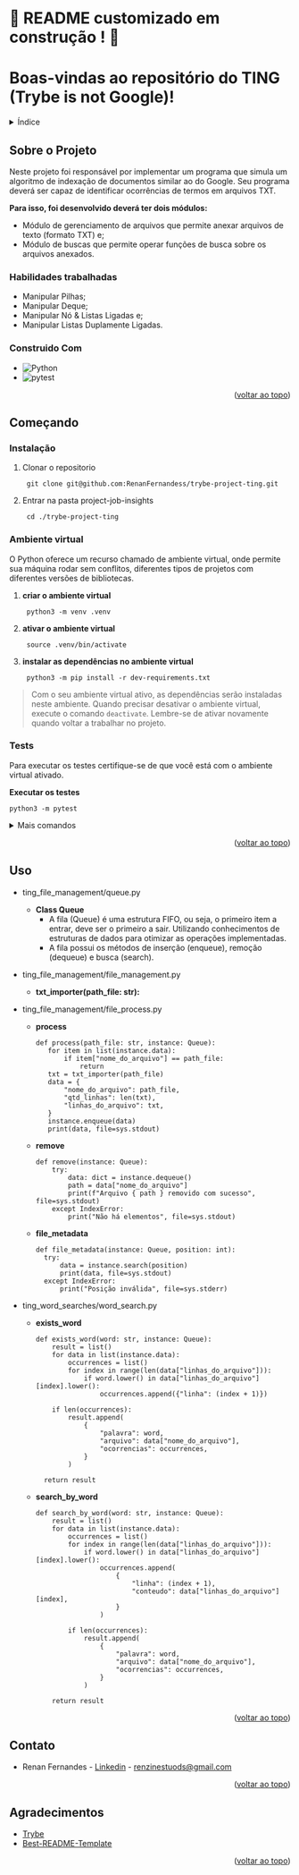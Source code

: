 <a name="readme-top"></a>
# :construction: README customizado em construção ! :construction:
<!-- Olá, Tryber!
Esse é apenas um arquivo inicial para o README do seu projeto no qual você pode customizar e reutilizar todas as vezes que for executar o trybe-publisher.

Para deixá-lo com a sua cara, basta alterar o seguinte arquivo da sua máquina: ~/.student-repo-publisher/custom/_NEW_README.md

É essencial que você preencha esse documento por conta própria, ok?
Não deixe de usar nossas dicas de escrita de README de projetos, e deixe sua criatividade brilhar!
:warning: IMPORTANTE: você precisa deixar nítido:
- quais arquivos/pastas foram desenvolvidos por você; 
- quais arquivos/pastas foram desenvolvidos por outra pessoa estudante;
- quais arquivos/pastas foram desenvolvidos pela Trybe.
-->
# Boas-vindas ao repositório do TING (Trybe is not Google)!

<details>
  <summary>Índice</summary>
  <ol>
    <li>
      <a href="#sobre-o-projeto">Sobre o Projeto</a>
      <ul>
        <li><a href="#construido-com">Construido Com</a></li>
      </ul>
    </li>
    <li>
      <a href="#começando">Começando</a>
      <ul>
        <li><a href="#instalação">Instalação</a></li>
        <li><a href="#ambiente-virtual">Ambiente virtual</a></li>
        <li><a href="#tests">Tests</a></li>
      </ul>
    </li>
    <li><a href="#uso">Uso</a></li>
    <li><a href="#contato">Contato</a></li>
    <li><a href="#agradecimentos">Agradecimentos</a></li>
  </ol>
</details>

## Sobre o Projeto
Neste projeto foi responsável por implementar um programa que simula um algoritmo de indexação de documentos similar ao do Google. Seu programa deverá ser capaz de identificar ocorrências de termos em arquivos TXT.

**Para isso, foi desenvolvido deverá ter dois módulos:**
- Módulo de gerenciamento de arquivos que permite anexar arquivos de texto (formato TXT) e;
- Módulo de buscas que permite operar funções de busca sobre os arquivos anexados.


### Habilidades trabalhadas
- Manipular Pilhas;
- Manipular Deque;
- Manipular Nó & Listas Ligadas e;
- Manipular Listas Duplamente Ligadas.

### Construido Com

* ![Python](https://img.shields.io/badge/python-3670A0?style=for-the-badge&logo=python&logoColor=ffdd54)
* ![pytest](https://img.shields.io/badge/pytest-3670A0?style=for-the-badge&logo=pytest&logoColor=ffdd54)

<p align="right">(<a href="#readme-top">voltar ao topo</a>)</p>

## Começando

### Instalação

1. Clonar o repositorio

        git clone git@github.com:RenanFernandess/trybe-project-ting.git

2. Entrar na pasta project-job-insights

        cd ./trybe-project-ting

### Ambiente virtual

O Python oferece um recurso chamado de ambiente virtual, onde permite sua máquina rodar sem conflitos, diferentes tipos de projetos com diferentes versões de bibliotecas.

1. **criar o ambiente virtual**

        python3 -m venv .venv

2. **ativar o ambiente virtual**

        source .venv/bin/activate

3. **instalar as dependências no ambiente virtual**

        python3 -m pip install -r dev-requirements.txt

> Com o seu ambiente virtual ativo, as dependências serão instaladas neste ambiente.
  Quando precisar desativar o ambiente virtual, execute o comando `deactivate`. Lembre-se de ativar novamente quando voltar a trabalhar no projeto.

### Tests

 Para executar os testes certifique-se de que você está com o ambiente virtual ativado.

  <strong>Executar os testes</strong>

    python3 -m pytest

  <details>
  <summary>Mais comandos</summary>
  
   O arquivo `pyproject.toml` já configura corretamente o pytest. Entretanto, caso você tenha problemas com isso e queira explicitamente uma saída completa, o comando é:

  ```bash
  python3 -m pytest -s -vv
  ```

  Caso precise executar apenas um arquivo de testes basta executar o comando:

  ```bash
  python3 -m pytest tests/nomedoarquivo.py
  ```

  Caso precise executar apenas uma função de testes basta executar o comando:

  ```bash
  python3 -m pytest -k nome_da_func_de_tests
  ```

  Para executar um teste específico de um arquivo, basta executar o comando:

  ```bash
  python3 -m pytest tests/nomedoarquivo.py::test_nome_do_teste
  ```

</details>

<p align="right">(<a href="#readme-top">voltar ao topo</a>)</p>

## Uso
- ting_file_management/queue.py
    * **Class Queue**
        - A fila (Queue) é uma estrutura FIFO, ou seja, o primeiro item a entrar, deve ser o primeiro a sair. Utilizando conhecimentos de estruturas de dados para otimizar as operações implementadas.
        - A fila possui os métodos de inserção (enqueue), remoção (dequeue) e busca (search).

- ting_file_management/file_management.py
    * **txt_importer(path_file: str):**

- ting_file_management/file_process.py
    * **process**
       
       ```
       def process(path_file: str, instance: Queue):
          for item in list(instance.data):
              if item["nome_do_arquivo"] == path_file:
                  return
          txt = txt_importer(path_file)
          data = {
              "nome_do_arquivo": path_file,
              "qtd_linhas": len(txt),
              "linhas_do_arquivo": txt,
          }
          instance.enqueue(data)
          print(data, file=sys.stdout)
       ```
       
    * **remove**
        
        ```
        def remove(instance: Queue):
            try:
                data: dict = instance.dequeue()
                path = data["nome_do_arquivo"]
                print(f"Arquivo { path } removido com sucesso", file=sys.stdout)
            except IndexError:
                print("Não há elementos", file=sys.stdout)
        ```
       
    * **file_metadata**
        
        ```
        def file_metadata(instance: Queue, position: int):
          try:
              data = instance.search(position)
              print(data, file=sys.stdout)
          except IndexError:
              print("Posição inválida", file=sys.stderr)
        ```
        

- ting_word_searches/word_search.py
    * **exists_word**
        ```
        def exists_word(word: str, instance: Queue):
            result = list()
            for data in list(instance.data):
                occurrences = list()
                for index in range(len(data["linhas_do_arquivo"])):
                    if word.lower() in data["linhas_do_arquivo"][index].lower():
                        occurrences.append({"linha": (index + 1)})
            
            if len(occurrences):
                result.append(
                    {
                        "palavra": word,
                        "arquivo": data["nome_do_arquivo"],
                        "ocorrencias": occurrences,
                    }
                )

          return result
      ```
    * **search_by_word**

        ```
        def search_by_word(word: str, instance: Queue):
            result = list()
            for data in list(instance.data):
                occurrences = list()
                for index in range(len(data["linhas_do_arquivo"])):
                    if word.lower() in data["linhas_do_arquivo"][index].lower():
                        occurrences.append(
                            {
                                "linha": (index + 1),
                                "conteudo": data["linhas_do_arquivo"][index],
                            }
                        )
    
                if len(occurrences):
                    result.append(
                        {
                            "palavra": word,
                            "arquivo": data["nome_do_arquivo"],
                            "ocorrencias": occurrences,
                        }
                    )

            return result
        ```

<p align="right">(<a href="#readme-top">voltar ao topo</a>)</p>

## Contato

* Renan Fernandes - [Linkedin](https://www.linkedin.com/in/orenanfernandes/) - renzinestuods@gmail.com

<p align="right">(<a href="#readme-top">voltar ao topo</a>)</p>

## Agradecimentos

* [Trybe](https://www.betrybe.com/)
* [Best-README-Template](https://github.com/othneildrew/Best-README-Template)

<p align="right">(<a href="#readme-top">voltar ao topo</a>)</p>

